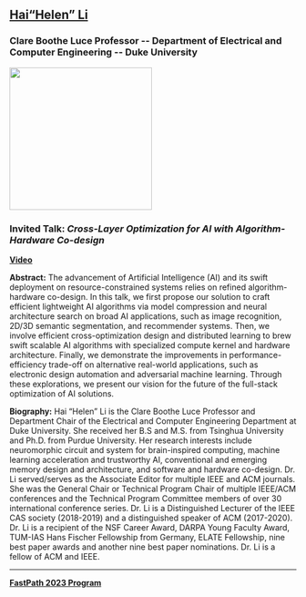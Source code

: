 ## [Hai“Helen” Li](https://ece.duke.edu/faculty/hai-helen-li)
### Clare Boothe Luce Professor -- Department of Electrical and Computer Engineering -- Duke University

<img src="https://ece.duke.edu/sites/ece.duke.edu/files/images/members/thumb_image_2967312.jpg" width="250">

### Invited Talk:  *Cross-Layer Optimization for AI with Algorithm-Hardware Co-design*
 **[Video](https://www.youtube.com/watch?v=DrSlkerJgf8)** 

**Abstract:**
The advancement of Artificial Intelligence (AI) and its swift deployment on resource-constrained systems relies on refined algorithm-hardware co-design. In this talk, we first propose our solution to craft efficient lightweight AI algorithms via model compression and neural architecture search on broad AI applications, such as image recognition, 2D/3D semantic segmentation, and recommender systems. Then, we involve efficient cross-optimization design and distributed learning to brew swift scalable AI algorithms with specialized compute kernel and hardware architecture. Finally, we demonstrate the improvements in performance-efficiency trade-off on alternative real-world applications, such as electronic design automation and adversarial machine learning. Through these explorations, we present our vision for the future of the full-stack optimization of AI solutions.


**Biography:**
Hai “Helen” Li is the Clare Boothe Luce Professor and Department Chair of the Electrical and Computer Engineering Department at Duke University. She received her B.S and M.S. from Tsinghua University and Ph.D. from Purdue University. Her research interests include neuromorphic circuit and system for brain-inspired computing, machine learning acceleration and trustworthy AI, conventional and emerging memory design and architecture, and software and hardware co-design. Dr. Li served/serves as the Associate Editor for multiple IEEE and ACM journals. She was the General Chair or Technical Program Chair of multiple IEEE/ACM conferences and the Technical Program Committee members of over 30 international conference series. Dr. Li is a Distinguished Lecturer of the IEEE CAS society (2018-2019) and a distinguished speaker of ACM (2017-2020). Dr. Li is a recipient of the NSF Career Award, DARPA Young Faculty Award, TUM-IAS Hans Fischer Fellowship from Germany, ELATE Fellowship, nine best paper awards and another nine best paper nominations. Dr. Li is a fellow of ACM and IEEE.


----
**[FastPath 2023 Program](https://fastpath2023.github.io/FastPath2023/)**


